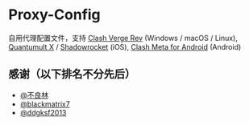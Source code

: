 # Proxy-Config

自用代理配置文件，支持 [Clash Verge Rev](https://github.com/clash-verge-rev/clash-verge-rev) (Windows / macOS / Linux), [Quantumult X](https://quantumult.app/x/) / [Shadowrocket](https://shadowlaunch.com/) (iOS), [Clash Meta for Android](https://github.com/MetaCubeX/ClashMetaForAndroid) (Android)

## 感谢（以下排名不分先后）

- [@不良林](https://www.youtube.com/@bulianglin)
- [@blackmatrix7](https://github.com/blackmatrix7)
- [@ddgksf2013](https://github.com/ddgksf2013)
